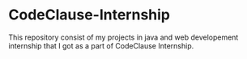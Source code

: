 # CodeClause-Internship
This repository consist of my projects in java and web developement internship that I got as a part of CodeClause Internship.
